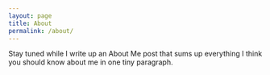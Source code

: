 ```yaml
---
layout: page
title: About
permalink: /about/
---
```


Stay tuned while I write up an About Me post that sums up everything I think you should know about me in one tiny paragraph.
